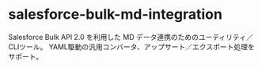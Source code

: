 # salesforce-bulk-md-integration
Salesforce Bulk API 2.0 を利用した MD データ連携のためのユーティリティ／CLIツール。 YAML駆動の汎用コンバータ、アップサート／エクスポート処理をサポート。
